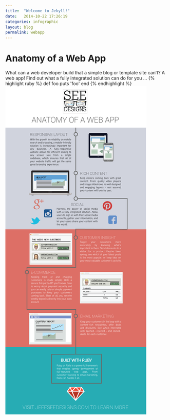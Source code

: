 ```yaml
---
title:  "Welcome to Jekyll!"
date:   2014-10-22 17:26:19
categories: infographic
layout: blog
permalink: webapp
---
```


# Anatomy of a Web App
What can a web developer build that a simple blog or template site can’t? A web app! Find out what a fully
integrated solution can do for you …
{% highlight ruby %}
def foo
  puts 'foo'
end
{% endhighlight %}
![alt text](../_assets/images/see-designs-infographic.png "Logo Title Text 1")
